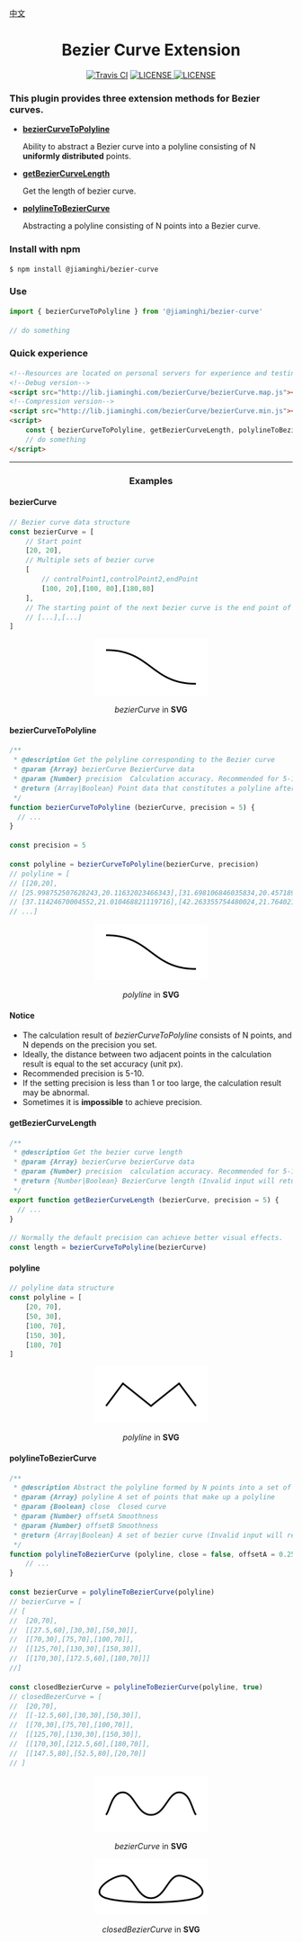[中文](./README.md)

<h1 align="center">Bezier Curve Extension</h1>

<p align="center">
    <a href="https://travis-ci.com/jiaming743/bezierCurve"><img src="https://img.shields.io/travis/com/jiaming743/bezierCurve.svg" alt="Travis CI"></a>
    <a href="https://github.com/jiaming743/BezierCurve/blob/master/LICENSE"><img src="https://img.shields.io/github/license/jiaming743/bezierCurve.svg" alt="LICENSE" /> </a>
    <a href="https://www.npmjs.com/package/@jiaminghi/bezier-curve"><img src="https://img.shields.io/npm/v/@jiaminghi/bezier-curve.svg" alt="LICENSE" /> </a>
</p>

### This plugin provides three extension methods for Bezier curves.

- **[bezierCurveToPolyline](#bezierCurveToPolyline)**

  Ability to abstract a Bezier curve into a polyline consisting of N **uniformly distributed** points.

- **[getBezierCurveLength](#getBezierCurveLength)**

  Get the length of bezier curve.

- **[polylineToBezierCurve](#polylineToBezierCurve)**

  Abstracting a polyline consisting of N points into a Bezier curve.

### Install with npm

```shell
$ npm install @jiaminghi/bezier-curve
```

### Use

```javascript
import { bezierCurveToPolyline } from '@jiaminghi/bezier-curve'

// do something
```

### Quick experience

```html
<!--Resources are located on personal servers for experience and testing only, do not use in production environments-->
<!--Debug version-->
<script src="http://lib.jiaminghi.com/bezierCurve/bezierCurve.map.js"></script>
<!--Compression version-->
<script src="http://lib.jiaminghi.com/bezierCurve/bezierCurve.min.js"></script>
<script>
    const { bezierCurveToPolyline, getBezierCurveLength, polylineToBezierCurve } = window.bezierCurve
    // do something
</script>
```

------

<h3 align="center">Examples</h3>

#### bezierCurve

```javascript
// Bezier curve data structure
const bezierCurve = [
    // Start point
	[20, 20],
    // Multiple sets of bezier curve
    [
        // controlPoint1,controlPoint2,endPoint
        [100, 20],[100, 80],[180,80]
    ],
    // The starting point of the next bezier curve is the end point of the previous bezier curve
    // [...],[...]
]
```

<p align="center">
    <img width="200px" src="./exampleImgs/bezierCurve.png" />
</p>

<p align="center"><i>bezierCurve</i> in <b>SVG</b></p>

#### bezierCurveToPolyline

```javascript
/**
 * @description Get the polyline corresponding to the Bezier curve
 * @param {Array} bezierCurve BezierCurve data
 * @param {Number} precision  Calculation accuracy. Recommended for 5-10. Default = 5
 * @return {Array|Boolean} Point data that constitutes a polyline after calculation (Invalid input will return false)
 */
function bezierCurveToPolyline (bezierCurve, precision = 5) {
  // ...
}

const precision = 5

const polyline = bezierCurveToPolyline(bezierCurve, precision)
// polyline = [
// [[20,20],
// [25.998752507628243,20.11632023466343],[31.698106846035834,20.457189096242345],
// [37.11424670004552,21.010468821119716],[42.263355754480024,21.764021645678454],
// ...]
```

<p align="center">
    <img width="200px" src="./exampleImgs/bezierCurveToPolyline.png" />
</p>

<p align="center"><i>polyline</i> in <b>SVG</b></p>

#### Notice

- The calculation result of *bezierCurveToPolyline* consists of N points, and N depends on the precision you set.
- Ideally, the distance between two adjacent points in the calculation result is equal to the set accuracy (unit px).
- Recommended precision is 5-10.
- If the setting precision is less than 1 or too large, the calculation result may be abnormal.
- Sometimes it is **impossible** to achieve precision.



#### getBezierCurveLength

```js
/**
 * @description Get the bezier curve length
 * @param {Array} bezierCurve bezierCurve data
 * @param {Number} precision  calculation accuracy. Recommended for 5-10. Default = 5
 * @return {Number|Boolean} BezierCurve length (Invalid input will return false)
 */
export function getBezierCurveLength (bezierCurve, precision = 5) {
  // ...
}

// Normally the default precision can achieve better visual effects.
const length = bezierCurveToPolyline(bezierCurve)
```



#### polyline

```javascript
// polyline data structure
const polyline = [
    [20, 70],
    [50, 30],
    [100, 70],
    [150, 30],
    [180, 70]
]
```

<p align="center">
    <img width="200px" src="./exampleImgs/polyline.png" />
</p>

<p align="center"><i>polyline</i> in <b>SVG</b></p>



#### polylineToBezierCurve

```javascript
/**
 * @description Abstract the polyline formed by N points into a set of bezier curve
 * @param {Array} polyline A set of points that make up a polyline
 * @param {Boolean} close  Closed curve
 * @param {Number} offsetA Smoothness
 * @param {Number} offsetB Smoothness
 * @return {Array|Boolean} A set of bezier curve (Invalid input will return false)
 */
function polylineToBezierCurve (polyline, close = false, offsetA = 0.25, offsetB = 0.25) {
	// ...
}

const bezierCurve = polylineToBezierCurve(polyline)
// bezierCurve = [
// [
// 	[20,70],
// 	[[27.5,60],[30,30],[50,30]],
// 	[[70,30],[75,70],[100,70]],
// 	[[125,70],[130,30],[150,30]],
// 	[[170,30],[172.5,60],[180,70]]]
//]

const closedBezierCurve = polylineToBezierCurve(polyline, true)
// closedBezerCurve = [
// 	[20,70],
// 	[[-12.5,60],[30,30],[50,30]],
// 	[[70,30],[75,70],[100,70]],
// 	[[125,70],[130,30],[150,30]],
// 	[[170,30],[212.5,60],[180,70]],
// 	[[147.5,80],[52.5,80],[20,70]]
// ]
```

<p align="center">
    <img width="200px" src="./exampleImgs/polylineToBezierCurve.png" />
</p>

<p align="center"><i>bezierCurve</i> in <b>SVG</b></p>

<p align="center">
    <img width="200px" src="./exampleImgs/polylineToClosedBezierCurve.png" />
</p>

<p align="center"><i>closedBezierCurve</i> in <b>SVG</b></p>

